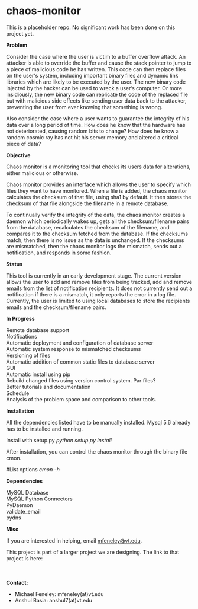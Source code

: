 # chaos-monitor
This is a placeholder repo. No significant work has been done on this project yet.

**Problem**

Consider the case where the user is victim to a buffer overflow attack. An attacker is able to override the buffer and cause the stack pointer to jump to a piece of malicious code he has written. This code can then replace files on the user's system, including important binary files and dynamic link libraries which are likely to be executed by the user. The new binary code injected by the hacker can be used to wreck a user’s computer. Or more insidiously, the new binary code can replicate the code of the replaced file but with malicious side effects like sending user data back to the attacker, preventing the user from ever knowing that something is wrong.

Also consider the case where a user wants to guarantee the integrity of his data over a long period of time. How does he know that the hardware has not deteriorated, causing random bits to change? How does he know a random cosmic ray has not hit his server memory and altered a critical piece of data?

**Objective**

Chaos monitor is a monitoring tool that checks its users data for alterations, either malicious or otherwise.

Chaos monitor provides an interface which allows the user to specify which files they want to have monitored. When a file is added, the chaos monitor calculates the checksum of that file, using sha1 by default. It then stores the checksum of that file alongside the filename in a remote database. 

To continually verify the integrity of the data, the chaos monitor creates a daemon which periodically wakes up, gets all the checksum/filename pairs from the database, recalculates the checksum of the filename, and compares it to the checksum fetched from the database. If the checksums match, then there is no issue as the data is unchanged. If the checksums are mismatched, then the chaos monitor logs the mismatch, sends out a notification, and responds in some fashion. 

**Status**

This tool is currently in an early development stage. The current version allows the user to add and remove files from being tracked, add and remove emails from the list of notification recipients. It does not currently send out a notification if there is a mismatch, it only reports the error in a log file. Currently, the user is limited to using local databases to store the recipients emails and the checksum/filename pairs. 

**In Progress**

Remote database support  
Notifications  
Automatic deployment and configuration of database server  
Automatic system response to mismatched checksums  
Versioning of files  
Automatic addition of common static files to database server  
GUI  
Automatic install using pip  
Rebuild changed files using version control system. Par files?  
Better tutorials and documentation  
Schedule  
Analysis of the problem space and comparison to other tools.  

**Installation**

All the dependencies listed have to be manually installed. Mysql 5.6 already has to be installed and running.

Install with setup.py
_python setup.py install_

After installation, you can control the chaos monitor through the binary file cmon. 

#List options
_cmon -h_ 

**Dependencies**

MySQL Database<br>
MySQL Python Connectors<br>
PyDaemon<br>
validate_email<br>
pydns<br>

**Misc**

If you are interested in helping, email mfeneley@vt.edu. 

This project is part of a larger project we are designing. The link to that project is here: 

<br>
<br>
<b>Contact:</b>
<ul>
<li>Michael Feneley: mfeneley(at)vt.edu</li>
<li>Anshul Basia: anshul7(at)vt.edu</li>
</ul>
